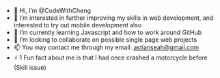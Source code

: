 - 👋 Hi, I’m @CodeWithCheng
- 👀 I’m interested in further improving my skills in web development, and interested to try out mobile development also
- 🌱 I’m currently learning Javascript and how to work around GitHub
- 💞️ I’m looking to collaborate on possible single page web projects
- 📫 You may contact me through my email: astianseah@gmail.com
- ⚡ 1 Fun fact about me is that I had once crashed a motorcycle before (Skill issue) 

<!---
CodeWithCheng/CodeWithCheng is a ✨ special ✨ repository because its `README.md` (this file) appears on your GitHub profile.
You can click the Preview link to take a look at your changes.
--->
